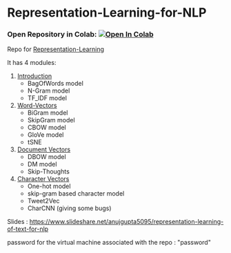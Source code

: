 # Representation-Learning-for-NLP

### Open Repository in Colab: [![Open In Colab](https://colab.research.google.com/assets/colab-badge.svg)](https://colab.research.google.com/github/varunp2k/Representation-Learning-for-NLP/blob/master)
Repo for [Representation-Learning](https://www.slideshare.net/anujgupta5095/representation-learning-for-nlp)

It has 4 modules:
1. [Introduction](https://github.com/anujgupta82/Representation-Learning-for-NLP/tree/master/module1)
	* BagOfWords model
	* N-Gram model
	* TF_IDF model
2. [Word-Vectors](https://github.com/anujgupta82/Representation-Learning-for-NLP/tree/master/module2)
	* BiGram model
	* SkipGram model
	* CBOW model
	* GloVe model
	* tSNE
3. [Document Vectors](https://github.com/anujgupta82/Representation-Learning-for-NLP/tree/master/module3)
	* DBOW model
	* DM model
	* Skip-Thoughts
4. [Character Vectors](https://github.com/anujgupta82/Representation-Learning-for-NLP/tree/master/module4)
	* One-hot model
	* skip-gram based character model
	* Tweet2Vec
	* CharCNN (giving some bugs)

Slides : 
https://www.slideshare.net/anujgupta5095/representation-learning-of-text-for-nlp

password for the virtual machine associated with the repo : "password"
